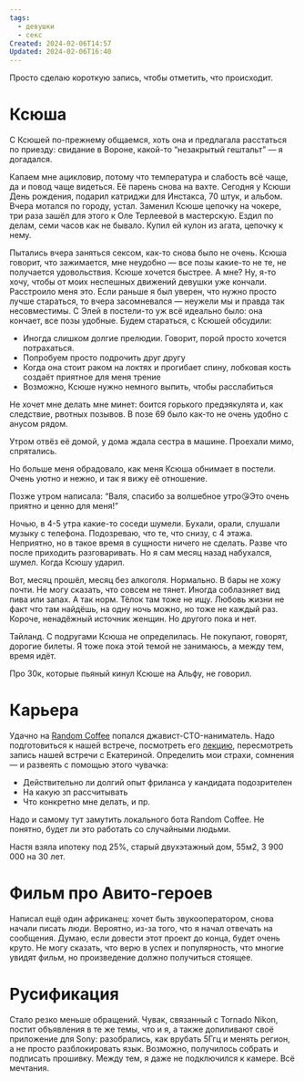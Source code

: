 ```yaml
---
tags:
  - девушки
  - секс
Created: 2024-02-06T14:57
Updated: 2024-02-06T16:40
---
```

Просто сделаю короткую запись, чтобы отметить, что происходит.

# Ксюша

С Ксюшей по-прежнему общаемся, хоть она и предлагала расстаться по приезду: свидание в Вороне, какой-то “незакрытый гештальт” — я догадался.

Капаем мне ацикловир, потому что температура и слабость всё чаще, да и повод чаще видеться. Её парень снова на вахте. Сегодня у Ксюши День рождения, подарил катриджи для Инстакса, 70 штук, и альбом. Вчера мотался по городу, устал. Заменил Ксюше цепочку на чокере, три раза зашёл для этого к Оле Терлеевой в мастерскую. Ездил по делам, семи часов как не бывало. Купил ей кулон из агата, цепочку к нему.

Пытались вчера заняться сексом, как-то снова было не очень. Ксюша говорит, что зажимается, мне неудобно — все позы какие-то не те, не получается удовольствия. Ксюше хочется быстрее. А мне? Ну, я-то хочу, чтобы от моих неспешных движений девушки уже кончали. Расстроило меня это. Если раньше я был уверен, что нужно просто лучше стараться, то вчера засомневался — неужели мы и правда так несовместимы. С Элей в постели-то уж всё идеально было: она кончает, все позы удобные. Будем стараться, с Ксюшей обсудили:

- Иногда слишком долгие прелюдии. Говорит, порой просто хочется потрахаться.
- Попробуем просто подрочить друг другу
- Когда она стоит раком на локтях и прогибает спину, лобковая кость создаёт приятное для меня трение
- Возможно, Ксюше нужно немного выпить, чтобы расслабиться

Не хочет мне делать мне минет: боится горького предэякулята и, как следствие, рвотных позывов. В позе 69 было как-то не очень удобно с анусом рядом.

Утром отвёз её домой, у дома ждала сестра в машине. Проехали мимо, спрятались.

Но больше меня обрадовало, как меня Ксюша обнимает в постели. Очень уютно и нежно, и так я вижу её отношение.

Позже утром написала: “Валя, спасибо за волшебное утро😘Это очень приятно и ценно для меня!”

Ночью, в 4-5 утра какие-то соседи шумели. Бухали, орали, слушали музыку с телефона. Подозреваю, что те, что снизу, с 4 этажа. Неприятно, но в такое время в сущности ничего не сделать. Разве что после приходить разговаривать. Но я сам месяц назад набухался, шумел. Когда Ксюшу ударил.

Вот, месяц прошёл, месяц без алкоголя. Нормально. В бары не хожу почти. Не могу сказать, что совсем не тянет. Иногда соблазняет вид пива или запах. А так норм. Тёлок там тоже не ищу. Любовь жизни не факт что там найдёшь, на одну ночь можно, но тоже не каждый раз. Короче, ненадёжный источник женщин. Но другого пока и нет.

Тайланд. С подругами Ксюша не определилась. Не покупают, говорят, дорогие билеты. Я тоже пока этой темой не занимаюсь, а между тем, время идёт.

Про 30к, которые пьяный кинул Ксюше на Альфу, не говорил.

# Карьера

Удачно на [Random Coffee](https://club.mnogosdelal.ru/) попался джавист-CTO-наниматель. Надо подготовиться к нашей встрече, посмотреть его [лекцию](https://www.youtube.com/watch?v=2KzjXRUMawQ&t=1s), пересмотреть запись нашей встречи с Екатериной. Определить мои страхи, сомнения — и развеять с помощью этого чувачка:

- Действительно ли долгий опыт фриланса у кандидата подозрителен
- На какую зп рассчитывать
- Что конкретно мне делать, и пр.

  

Надо и самому тут замутить локального бота Random Coffee. Не понятно, будет ли это работать со случайными людьми.

Настя взяла ипотеку под 25%, старый двухэтажный дом, 55м2, 3 900 000 на 30 лет.

# Фильм про Авито-героев

Написал ещё один африканец: хочет быть звукооператором, снова начали писать люди. Вероятно, из-за того, что я начал отвечать на сообщения. Думаю, если довести этот проект до конца, будет очень круто. Не могу сказать, что верю в успех и популярность, что многие увидят фильм, но произведение должно получиться стоящее.

# Русификация

Стало резко меньше обращений. Чувак, связанный с Tornado Nikon, постит объявления в те же темы, что и я, а также допиливают своё приложение для Sony: разобрались, как врубать 5Ггц и менять регион, а не просто разблокировать язык. Возможно, получилось собрать и подписать прошивку. Между тем, я даже не подключился к камере. Всё мечтания.